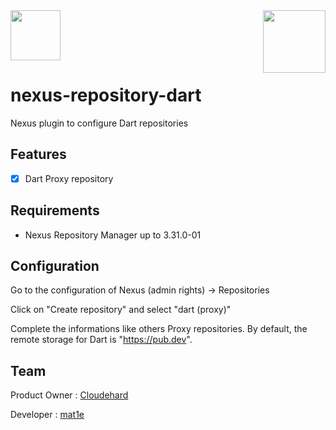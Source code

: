 <img src="https://i.pinimg.com/originals/bc/00/a8/bc00a8bd0a4be6cd29680d02c70f0539.png" width="100" align="right"/>
<img src="https://zupimages.net/up/21/25/3lfx.jpg" width="80"/>

# nexus-repository-dart

Nexus plugin to configure Dart repositories

## Features

- [x] Dart Proxy repository

## Requirements

- Nexus Repository Manager up to 3.31.0-01

## Configuration

Go to the configuration of Nexus (admin rights) -> Repositories

Click on "Create repository" and select "dart (proxy)"

Complete the informations like others Proxy repositories. By default, the remote storage for Dart is "https://pub.dev".

## Team

Product Owner : [Cloudehard](https://github.com/Cloudehard)

Developer : [mat1e](https://github.com/mat1e)
